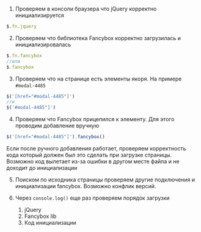 1. Проверяем в консоли браузера что jQuery корректно инициализируется
```js
$.fn.jquery
```

2. Проверяем что библиотека Fancybox корректно загрузилась и инициализировалась
```js
$.fn.fancybox
//или
$.fancybox
```

3. Проверяем что на странице есть элементы якоря. На примере `#modal-4485`
```js
$('[href="#modal-4485"]')
//и
$('#modal-4485"]')
```

4. Проверяем что Fancybox прицепился к элементу. Для этого проводим добавление вручную
```js
$('[href="#modal-4485"]').fancybox()
```

Если после ручного добавления работает, проверяем корректность кода который должен был это сделать при загрузке страницы. Возможно код вылетает из-за ошибки в другом месте файла и не доходит до инициализации

5. Поиском по исходника страницы проверяем другие подключения и инициализации fancybox. Возможно конфлик версий.

6. Через `console.log()` еще раз проверяем порядок загрузки 
	1. jQuery
	2. Fancybox lib
	3. Код инициализации





